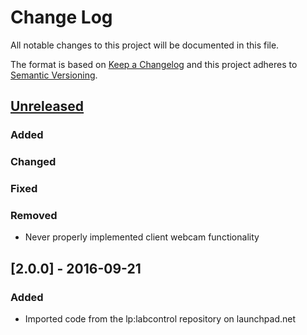 # Change Log
All notable changes to this project will be documented in this file.

The format is based on [Keep a Changelog](http://keepachangelog.com/)
and this project adheres to [Semantic Versioning](http://semver.org/).

## [Unreleased]
### Added
### Changed
### Fixed
### Removed
- Never properly implemented client webcam functionality

## [2.0.0] - 2016-09-21
### Added
- Imported code from the lp:labcontrol repository on launchpad.net

[Unreleased]: https://github.com/markuspg/Labcontrol/compare/v2.0.0...HEAD
